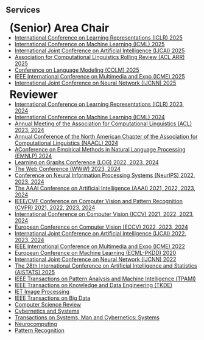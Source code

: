 ## Services

<!-- <h4 style="margin:0 10px 0;">Organization Committee</h4>

<ul style="margin:0 0 5px;">
  <li>Website Chair, <a href="https://bmvc2023.org/people/organisers/"><autocolor>The British Machine Vision Conference (BMVC)</autocolor></a> <a href="https://bmvc2022.org/people/organisers/"><autocolor>2022</autocolor></a>-<a href="https://bmvc2023.org/people/organisers/"><autocolor>2023</autocolor></a></li>
  <li>Website Master, <a href="https://www.acmmmasia.org/2020/committee.html"><autocolor>ACM International Conference on Multimedia in Asia (MM Asia) 2020</autocolor></a></li>
</ul>

<h4 style="margin:0 10px 0;">Area Chair</h4>

<ul style="margin:0 0 5px;">
  <li><a href="https://aistats.org/aistats2023/"><autocolor>International Conference on Artificial Intelligence and Statistics (AISTATS) 2023</autocolor></a></li>
  <li><a href="https://www.auai.org/uai2023/"><autocolor>The Conference on Uncertainty in Artificial Intelligence (UAI) 2023</autocolor></a></li>
</ul>

<h4 style="margin:0 10px 0;">Senior Program Committee</h4>

<ul style="margin:0 0 5px;">
  <li><a href="https://ijcai-21.org/"><autocolor>International Joint Conference on Artificial Intelligence (IJCAI) 2021</autocolor></a></li>
</ul> -->

<h4 style="font-size: 28px; margin:0 10px 0;">(Senior) Area Chair</h4>

<ul style="margin:0 0 5px;">
  <li><a href="https://neurips.cc/Conferences/2022"><autocolor>International Conference on Learning Representations (ICLR) 2025</autocolor></a></li>
  <li><a href="http://cvpr2023.thecvf.com/"><autocolor>International Conference on Machine Learning (ICML) 2025</autocolor></a></li>
  <li><a href="https://2022.acmmm.org/"><autocolor>International Joint Conference on Artificial Intelligence (IJCAI) 2025</autocolor></a></li>  
  <li><a href="https://2022.acmmm.org/"><autocolor>Association for Computational Linguistics Rolling Review (ACL ARR) 2025</autocolor></a></li>  
  <li><a href="https://2022.acmmm.org/"><autocolor>Conference on Language Modeling (COLM) 2025</autocolor></a></li>  
  <li><a href="https://2022.acmmm.org/"><autocolor>IEEE International Conference on Multimedia and Expo (ICME) 2025</autocolor></a></li>  
  <li><a href="https://2022.acmmm.org/"><autocolor>International Joint Conference on Neural Network (IJCNN) 2025</autocolor></a></li>  
</ul>

<h4 style="font-size: 28px; margin:0 10px 0;">Reviewer</h4>

<ul style="margin:0 0 5px;">
  <li><a href="https://neurips.cc/Conferences/2022"><autocolor>International Conference on Learning Representations (ICLR) 2023, 2024</autocolor></a></li>
  <li><a href="http://cvpr2023.thecvf.com/"><autocolor>International Conference on Machine Learning (ICML) 2024</autocolor></a></li>
  <li><a href="http://cvpr2023.thecvf.com/"><autocolor>Annual Meeting of the Association for Computational Linguistics (ACL) 2023, 2024</autocolor></a></li>
  <li><a href="http://cvpr2023.thecvf.com/"><autocolor>Annual Conference of the North American Chapter of the Association for Computational Linguistics (NAACL) 2024</autocolor></a></li>
  <li><a href="http://cvpr2023.thecvf.com/"><autocolor>AConference on Empirical Methods in Natural Language Processing (EMNLP) 2024</autocolor></a></li>
  <li><a href="http://iccv2023.thecvf.com/"><autocolor>Learning on Graphs Conference (LOG) 2022, 2023, 2024</autocolor></a></li>
  <li><a href="https://eccv2022.ecva.net/"><autocolor>The Web Conference (WWW) 2023, 2024</autocolor></a></li>
  <li><a href="https://icml.cc/Conferences/2022"><autocolor>Conference on Neural Information Processing Systems (NeurIPS) 2022, 2023, 2024</autocolor></a></li>
  <li><a href="https://iclr.cc/Conferences/2023"><autocolor>The AAAI Conference on Artificial Intelligence (AAAI) 2021, 2022, 2023, 2024</autocolor></a></li>
  <li><a href="https://aaai.org/Conferences/AAAI-23/"><autocolor>IEEE/CVF Conference on Computer Vision and Pattern Recognition (CVPR) 2021, 2022, 2023, 2024</autocolor></a></li>
  <li><a href="https://ijcai-23.org/"><autocolor>International Conference on Computer Vision (ICCV) 2021, 2022, 2023, 2024</autocolor></a></li>
  <li><a href="https://2022.acmmm.org/"><autocolor>European Conference on Computer Vision (ECCV) 2022, 2023, 2024</autocolor></a></li>  
  <li><a href="https://2022.acmmm.org/"><autocolor>International Joint Conference on Artificial Intelligence (IJCAI) 2022, 2023, 2024</autocolor></a></li>  
  <li><a href="https://2022.acmmm.org/"><autocolor>IEEE International Conference on Multimedia and Expo (ICME) 2022</autocolor></a></li>  
  <li><a href="https://2022.acmmm.org/"><autocolor>European Conference on Machine Learning (ECML-PKDD) 2020</autocolor></a></li>  
  <li><a href="https://2022.acmmm.org/"><autocolor>International Joint Conference on Neural Network (IJCNN) 2022</autocolor></a></li>  
  <li><a href="https://2022.acmmm.org/"><autocolor>The 28th International Conference on Artificial Intelligence and Statistics (AISTATS) 2025</autocolor></a></li>  

  <li><a href="https://neurips.cc/Conferences/2022"><autocolor>IEEE Transactions on Pattern Analysis and Machine Intelligence (TPAMI)</autocolor></a></li>
  <li><a href="https://signalprocessingsociety.org/publications-resources/ieee-transactions-image-processing"><autocolor>IEEE Transactions on Knowledge and Data Engineering (TKDE)</autocolor></a></li>
  <li><a href="https://www.computer.org/csdl/journal/tk"><autocolor>IET Image Processing</autocolor></a></li>
  <li><a href="https://signalprocessingsociety.org/publications-resources/ieee-transactions-multimedia"><autocolor>IEEE Transactions on Big Data</autocolor></a></li>
  <li><a href="https://ieee-cas.org/publications/ieee-transactions-circuits-and-systems-video-technology"><autocolor>Computer Science Review</autocolor></a></li>
  <li><a href="https://cis.ieee.org/publications/t-neural-networks-and-learning-systems"><autocolor>Cybernetics and Systems</autocolor></a></li>
  <li><a href="https://dl.acm.org/journal/tomm"><autocolor>Transactions on Systems, Man and Cybernetics: Systems</autocolor></a></li>
  <li><a href="https://www.computer.org/csdl/journal/tp"><autocolor>Neurocomputing</autocolor></a></li>
  <li><a href="https://www.springer.com/journal/11263"><autocolor>Pattern Recognition</autocolor></a></li>
  <!--
  <li><a href="https://www.journals.elsevier.com/neural-networks"><autocolor>Neural Networks</autocolor></a></li>
  <li><a href="https://www.springer.com/journal/10994"><autocolor>Machine Learning</autocolor></a></li>
  <li><a href="https://www.journals.elsevier.com/information-processing-and-management"><autocolor>Information Processing and Management</autocolor></a></li>
  <li><a href="https://www.springer.com/journal/11063"><autocolor>Neural Processing Letters</autocolor></a></li>
  <li><a href="https://link.springer.com/journal/11042"><autocolor>Multimedia Tools and Applications</autocolor></a></li>
  <li><a href="https://ieeeaccess.ieee.org/"><autocolor>IEEE Access</autocolor></a></li>
  <li><a href="http://cjc.ict.ac.cn/"><autocolor>Chinese Journal of Computers</autocolor></a></li>
  -->
</ul>
